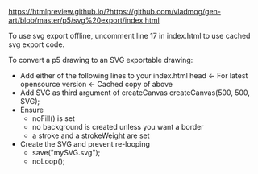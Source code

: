 https://htmlpreview.github.io/?https://github.com/vladmog/gen-art/blob/master/p5/svg%20export/index.html

To use svg export offline, uncomment line 17 in index.html to use cached svg export code.

To convert a p5 drawing to an SVG exportable drawing:

-   Add either of the following lines to your index.html head
    <script src="https://unpkg.com/p5.js-svg@1.3.1"></script>    <- For latest opensource version
    <script src="../p5/svgExport/p5.js-svg@1.3.1.js"></script>   <- Cached copy of above
-   Add SVG as third argument of createCanvas
    createCanvas(500, 500, SVG);
-   Ensure
    -   noFill() is set
    -   no background is created unless you want a border
    -   a stroke and a strokeWeight are set
-   Create the SVG and prevent re-looping
    -   save("mySVG.svg");
    -   noLoop();
